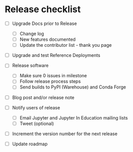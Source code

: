 # Release checklist

- [ ] Upgrade Docs prior to Release

  - [ ] Change log
  - [ ] New features documented
  - [ ] Update the contributor list - thank you page

- [ ] Upgrade and test Reference Deployments

- [ ] Release software

  - [ ] Make sure 0 issues in milestone
  - [ ] Follow release process steps
  - [ ] Send builds to PyPI (Warehouse) and Conda Forge

- [ ] Blog post and/or release note

- [ ] Notify users of release

  - [ ] Email Jupyter and Jupyter In Education mailing lists
  - [ ] Tweet (optional)

- [ ] Increment the version number for the next release

- [ ] Update roadmap
